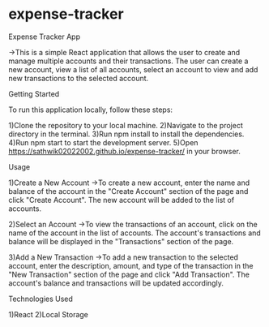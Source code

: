 # expense-tracker
Expense Tracker App

->This is a simple React application that allows the user to create and manage multiple accounts and their transactions. The user can create a new account, view a list of all accounts, select an account to view and add new transactions to the selected account.

Getting Started

To run this application locally, follow these steps:

1)Clone the repository to your local machine.
2)Navigate to the project directory in the terminal.
3)Run npm install to install the dependencies.
4)Run npm start to start the development server.
5)Open https://sathwik02022002.github.io/expense-tracker/ in your browser.

Usage

1)Create a New Account
->To create a new account, enter the name and balance of the account in the "Create Account" section of the page and click "Create Account". The new account will be added to the list of accounts.

2)Select an Account
->To view the transactions of an account, click on the name of the account in the list of accounts. The account's transactions and balance will be displayed in the "Transactions" section of the page.

3)Add a New Transaction
->To add a new transaction to the selected account, enter the description, amount, and type of the transaction in the "New Transaction" section of the page and click "Add Transaction". The account's balance and transactions will be updated accordingly.

Technologies Used

1)React
2)Local Storage
